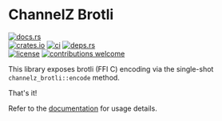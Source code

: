 # ChannelZ Brotli

[![docs.rs](https://img.shields.io/docsrs/channelz_brotli.svg?style=flat-square&label=docs.rs)](https://docs.rs/channelz_brotli/)
<br>
[![crates.io](https://img.shields.io/crates/v/channelz_brotli.svg?style=flat-square&label=crates.io)](https://crates.io/crates/channelz_brotli)
[![ci](https://img.shields.io/github/actions/workflow/status/Blobfolio/channelz/ci.yaml?style=flat-square&label=ci)](https://github.com/Blobfolio/channelz/actions)
[![deps.rs](https://deps.rs/repo/github/blobfolio/channelz/status.svg?style=flat-square&label=deps.rs)](https://deps.rs/repo/github/blobfolio/channelz)<br>
[![license](https://img.shields.io/badge/license-wtfpl-ff1493?style=flat-square)](https://en.wikipedia.org/wiki/WTFPL)
[![contributions welcome](https://img.shields.io/badge/PRs-welcome-brightgreen.svg?style=flat-square&label=contributions)](https://github.com/Blobfolio/channelz/issues)

This library exposes brotli (FFI C) encoding via the single-shot `channelz_brotli::encode` method.

That's it!

Refer to the [documentation](https://docs.rs/channelz_brotli/) for usage details.
